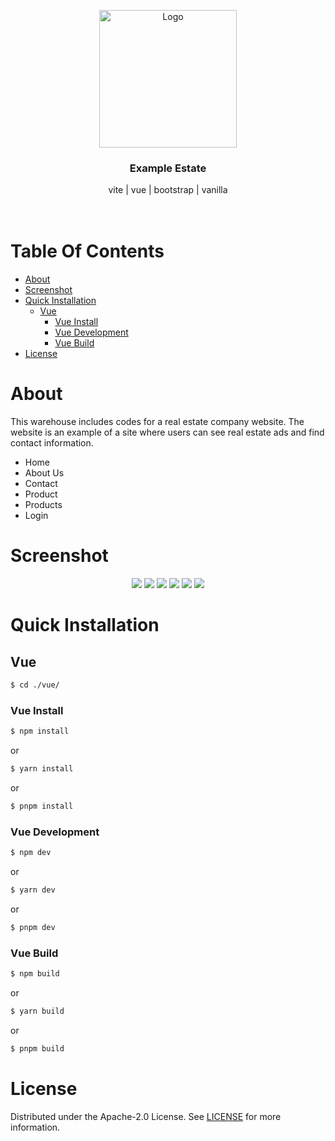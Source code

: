 <p align="center">
  <a href="#">
    <img src="https://raw.githubusercontent.com/EW-EndWall/example-estate/main/vue/public/assets/img/favicon2.png" alt="Logo" width="220" height="auto">
  </a>


  <h3 align="center">
    Example Estate
  </h3>

  <p align="center">
    vite | vue | bootstrap | vanilla
    <br /><br /><br />
  </p>
</p>

# Table Of Contents

* [About](#about)
* [Screenshot](#screenshot)
* [Quick Installation](#quick-installation)
  * [Vue](#vue)
    * [Vue Install](#vue-install)
    * [Vue Development](#vue-development)
    * [Vue Build](#vue-build)
* [License](#license)

# About

This warehouse includes codes for a real estate company website. The website is an example of a site where users can see real estate ads and find contact information.

- Home
- About Us
- Contact
- Product
- Products
- Login

# Screenshot

<div align="center">
  <img src="https://raw.githubusercontent.com/EW-EndWall/example-estate/main/screenshot/1.png" width="" />
  <img src="https://raw.githubusercontent.com/EW-EndWall/example-estate/main/screenshot/2.png" width="" />
  <img src="https://raw.githubusercontent.com/EW-EndWall/example-estate/main/screenshot/3.png" width="" />
  <img src="https://raw.githubusercontent.com/EW-EndWall/example-estate/main/screenshot/4.png" width="" />
  <img src="https://raw.githubusercontent.com/EW-EndWall/example-estate/main/screenshot/5.png" width="" />
  <img src="https://raw.githubusercontent.com/EW-EndWall/example-estate/main/screenshot/6.png" width="" />
</div>

# Quick Installation

## Vue

```bash
$ cd ./vue/
```

### Vue Install

```bash
$ npm install
```
or
```bash
$ yarn install
```
or
```bash
$ pnpm install
```

### Vue Development

```bash
$ npm dev
```
or
```bash
$ yarn dev
```
or
```bash
$ pnpm dev
```

### Vue Build

```bash
$ npm build
```
or
```bash
$ yarn build
```
or
```bash
$ pnpm build
```

# License

Distributed under the Apache-2.0 License. See [LICENSE](https://github.com/EW-EndWall/example-estate/blob/main/LICENSE) for more information.
